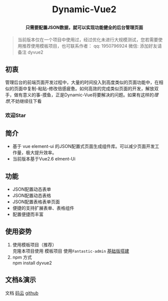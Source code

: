  
<h1 align="center" style="margin: 30px 0 30px; font-weight: bold;">Dynamic-Vue2</h1>
<h4 align="center">只需要配置JSON数据，就可以实现功能健全的后台管理页面</h4>
 
> 当前版本仅在一个项目中使用过，经过优化未进行大规模测试，您若需要使用推荐使用模板项目，也可联系作者： qq: 1950796924  微信:      添加好友请备注  dyvue2
## 初衷

  管理后台的前端页面开发过程中，大量的时间投入到高度类似的页面功能中，在相似的页面中复制-粘贴-修改倍感疲惫。如何高效的完成类似页面的开发，解放双手，做有意义的事-摸鱼，正是Dynamic-Vue将要解决的问题。如果有这样的*理想*,不妨继续往下看

### 欢迎Star 
## 简介
- 基于 vue element-ui 的JSON配置式页面生成组件库。可以减少页面开发工作量，极大提升效率。
- 当前版本基于Vue2.6  elment-Ui


## 功能
- JSON配置动态表单
- JSON配置动态表格
- JSON配置表格表单页面
- 便捷的支持扩展表单、表格组件
- 配置便捷而丰富

## 使用姿势
1. 使用模板项目（推荐）  
   克隆本项目使用
   模板项目 使用`Fantastic-admin` [基础版搭建](https://hooray.github.io/fantastic-admin/)
2. npm 方式   
   npm install dyvue2

 
 
 ## 文档&演示
 文档 [码云](http://alerting.gitee.io/dy-vue2/) 
      [github]()
 <!-- 演示 [http://alerting.gitee.io/dy-vue2/](http://alerting.gitee.io/dy-vue2/) -->

